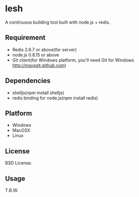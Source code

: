 # lesh

A continuous building tool built with node.js + redis.

## Requirement

* Redis 2.6.7 or above(for server)
* node.js 0.8.15 or above
* Git client(for Windows platform, you'll need Git for Windows http://msysgit.github.com)

## Dependencies

* shelljs(npm install shelljs)
* redis binding for node.js(npm install redis)

## Platform

* Windows
* MacOSX
* Linux


## License

BSD License.


## Usage

T.B.W.
